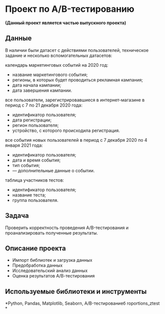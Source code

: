 # Проект по A/B-тестированию 
**(Данный проект является частью выпускного проекта)**

## Данные
В наличии были датасет с действиями пользователей, техническое задание и несколько вспомогательных датасетов:

календарь маркетинговых событий на 2020 год:
* название маркетингового события;
* регионы, в которых будет проводиться рекламная кампания;
* дата начала кампании;
* дата завершения кампании.

все пользователи, зарегистрировавшиеся в интернет-магазине в период с 7 по 21 декабря 2020 года:
* идентификатор пользователя;
* дата регистрации;
* регион пользователя;
* устройство, с которого происходила регистрация.

все события новых пользователей в период с 7 декабря 2020 по 4 января 2021 года:
* идентификатор пользователя;
* дата и время события;
* тип события;
* — дополнительные данные о событии. 

таблица участников тестов:
* идентификатор пользователя;
* название теста;
* группа пользователя.

## Задача
Проверить корректность проведения A/B-тестирования и проанализировать полученные результаты. 

## Описание проекта
* Импорт библиотек и загрузка данных
* Предобработка данных
* Исследовательский анализ данных
* Оценка результатов А/В-тестирования

## Используемые библиотеки и инструменты
*Python, Pandas, Matplotlib, Seaborn, A/B-тестированиеб roportions_ztest *
